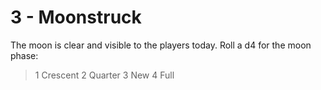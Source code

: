 # 3 - Moonstruck

The moon is clear and visible to the players today. Roll a d4 for the moon phase:

> 1 Crescent
> 2 Quarter
> 3 New
> 4 Full